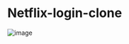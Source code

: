 # Netflix-login-clone

![image](https://user-images.githubusercontent.com/18053340/235286561-7e5b00bc-cde2-4b7a-99aa-c100be55c93f.png)
